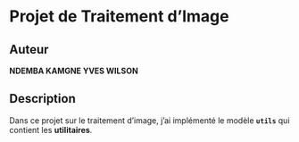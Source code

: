 # Projet de Traitement d’Image

## Auteur
**NDEMBA KAMGNE YVES WILSON**

## Description
Dans ce projet sur le traitement d’image, j’ai implémenté le modèle **`utils`** qui contient les **utilitaires**.
